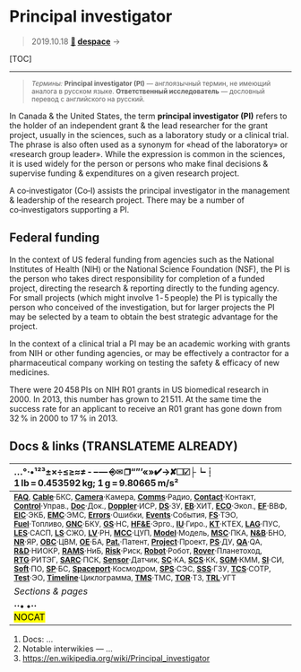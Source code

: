 # Principal investigator
> 2019.10.18 **[🚀](../index/index.md) [despace](index.md)** → **[](.md)**

[TOC]

---

> <small>*Термины:* **Principal investigator (PI)** — англоязычный термин, не имеющий аналога в русском языке. **Ответственный исследователь** — дословный перевод с английского на русский.</small>

In Canada & the United States, the term **principal investigator (PI)** refers to the holder of an independent grant & the lead researcher for the grant project, usually in the sciences, such as a laboratory study or a clinical trial. The phrase is also often used as a synonym for «head of the laboratory» or «research group leader». While the expression is common in the sciences, it is used widely for the person or persons who make final decisions & supervise funding & expenditures on a given research project.

A co‑investigator (Co‑I) assists the principal investigator in the management & leadership of the research project. There may be a number of co‑investigators supporting a PI.



## Federal funding
In the context of US federal funding from agencies such as the National Institutes of Health (NIH) or the National Science Foundation (NSF), the PI is the person who takes direct responsibility for completion of a funded project, directing the research & reporting directly to the funding agency. For small projects (which might involve 1 ‑ 5 people) the PI is typically the person who conceived of the investigation, but for larger projects the PI may be selected by a team to obtain the best strategic advantage for the project.

In the context of a clinical trial a PI may be an academic working with grants from NIH or other funding agencies, or may be effectively a contractor for a pharmaceutical company working on testing the safety & efficacy of new medicines.

There were 20 458 PIs on NIH R01 grants in US biomedical research in 2000. In 2013, this number has grown to 21 511. At the same time the success rate for an applicant to receive an R01 grant has gone down from 32 % in 2000 to 17 % in 2013.



<p style="page-break-after:always"> </p>

## Docs & links (TRANSLATEME ALREADY)
|…°·•¹²³±×÷≤≥≈≠ ‑ −— ⎆✉ ❐“”’«»✔→✘☐☑├┕┆ 1 lb = 0.453592 kg; 1 g = 9.80665 m/s²|
|:--|
|<small>**[FAQ](faq.md)**, **[Cable](cable.md)**·БКС, **[Camera](camera.md)**·Камера, **[Comms](comms.md)**·Радио, **[Contact](contact.md)**·Контакт, **[Control](control.md)**·Управ., **[Doc](doc.md)**·Док., **[Doppler](doppler.md)**·ИСР, **[DS](ds.md)**·ЗУ, **[EB](eb.md)**·ХИТ, **[ECO](ecology.md)**·Экол., **[EF](ef.md)**·ВВФ, **[ElC](elc.md)**·ЭКБ, **[EMC](emc.md)**·ЭМС, **[Errors](error.md)**·Ошибки, **[Events](event.md)**·События, **[FS](fs.md)**·ТЭО, **[Fuel](fuel.md)**·Топливо, **[GNC](gnc.md)**·БКУ, **[GS](scs.md)**·НС, **[HF&E](hfe.md)**·Эрго., **[IU](iu.md)**·Гиро., **[KT](kt.md)**·КТЕХ, **[LAG](lag.md)**·ПУC, **[LES](les.md)**·САСП, **[LS](ls.md)**·СЖО, **[LV](lv.md)**·РН, **[MCC](mcc.md)**·ЦУП, **[Model](model.md)**·Модель, **[MSC](sc.md)**·ПКА, **[N&B](nnb.md)**·БНО, **[NR](nr.md)**·ЯР, **[OBC](obc.md)**·ЦВМ, **[OE](oe.md)**·БА, **[Pat.](патент.md)**·Патент, **[Project](project.md)**·Проект, **[PS](ps.md)**·ДУ, **[QA](quality.md)**·QA, **[R&D](rnd.md)**·НИОКР, **[RAMS](rams.md)**·НиБ, **[Risk](risk.md)**·Риск, **[Robot](robotics.md)**·Робот, **[Rover](rover.md)**·Планетоход, **[RTG](rtg.md)**·РИТЭГ, **[SARC](sarc.md)**·ПСК, **[Sensor](sensor.md)**·Датчик, **[SC](sc.md)**·КА, **[SCS](scs.md)**·КК, **[SGM](sgm.md)**·КММ, **[SI](si.md)**·СИ, **[Soft](soft.md)**·ПО, **[SP](sp.md)**·БС, **[Spaceport](spaceport.md)**·Космодром, **[SPS](sps.md)**·СЭС, **[SSS](sss.md)**·ГЗУ, **[TCS](tcs.md)**·СОТР, **[Test](test.md)**·ЭО, **[Timeline](timeline.md)**·Циклограмма, **[TMS](tms.md)**·ТМС, **[TOR](tor.md)**·ТЗ, **[TRL](trl.md)**·УГТ</small>|
|*Sections & pages*|
|**··• [](.md) •··**<br> <mark>NOCAT</mark> |

   1. Docs: …
   1. Notable interwikies — …
   1. <https://en.wikipedia.org/wiki/Principal_investigator>
